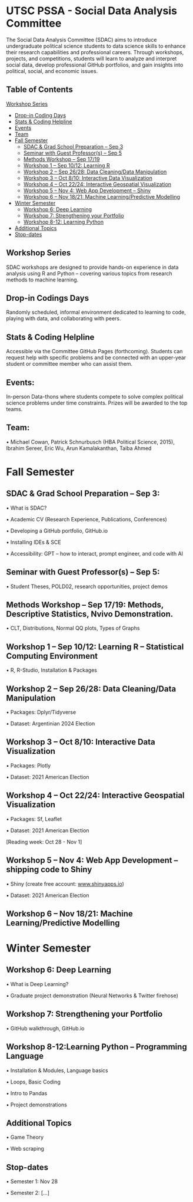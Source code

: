 # UTSC PSSA - Social Data Analysis Committee 
The Social Data Analysis Committee (SDAC) aims to introduce undergraduate political science students to data science skills to enhance their research capabilities and professional careers. Through workshops, projects, and competitions, students will learn to analyze and interpret social data, develop professional GitHub portfolios, and gain insights into political, social, and economic issues.

## Table of Contents

[Workshop Series](#workshop-series)
- [Drop-in Coding Days](#drop-in-coding-days)
- [Stats & Coding Helpline](#stats-coding-helpline)
- [Events](#events)
- [Team](#team)
- [Fall Semester](#fall-semester)
    - [SDAC & Grad School Preparation – Sep 3](#intro-sdac--grad-school-preparation--sep-3)
    - [Seminar with Guest Professor(s) – Sep 5](#intro-seminar-with-guest-professors--sep-5)
    - [Methods Workshop – Sep 17/19](#intro-methods-workshop--sep-1719)
    - [Workshop 1 – Sep 10/12: Learning R](#workshop-1--sep-1012-learning-r)
    - [Workshop 2 – Sep 26/28: Data Cleaning/Data Manipulation](#workshop-2--sep-2628-data-cleaningdata-manipulation)
    - [Workshop 3 – Oct 8/10: Interactive Data Visualization](#workshop-3--oct-810-interactive-data-visualization)
    - [Workshop 4 – Oct 22/24: Interactive Geospatial Visualization](#workshop-4--oct-2224-interactive-geospatial-visualization)
    - [Workshop 5 – Nov 4: Web App Development – Shiny](#workshop-5--nov-4-web-app-development--shiny)
    - [Workshop 6 – Nov 18/21: Machine Learning/Predictive Modelling](#workshop-6--nov-1821-machine-learningpredictive-modelling)
- [Winter Semester](#winter-semester)
    - [Workshop 6: Deep Learning](#workshop-6-deep-learning)
    - [Workshop 7: Strengthening your Portfolio](#workshop-7-strengthening-your-portfolio)
    - [Workshop 8-12: Learning Python](#workshop-8-12-learning-python)
- [Additional Topics](#additional-topics)
- [Stop-dates](#stop-dates)

## Workshop Series
SDAC workshops are designed to provide hands-on experience in data analysis using R and Python – covering various topics from research methods to machine learning.

## Drop-in Codings Days
Randomly scheduled, informal environment dedicated to learning to code, playing with data, and collaborating with peers.

## Stats & Coding Helpline
Accessible via the Committee GitHub Pages (forthcoming). Students can request help with specific problems and be connected with an upper-year student or committee member who can assist them.

## Events:
In-person Data-thons where students compete to solve complex political science problems under time constraints. Prizes will be awarded to the top teams.

## Team:
•	Michael Cowan, Patrick Schnurbusch (HBA Political Science, 2015), Ibrahim Sereer, Eric Wu, Arun Kamalakanthan, Taiba Ahmed

# Fall Semester
## SDAC & Grad School Preparation – Sep 3:
•	What is SDAC?

•	Academic CV (Research Experience, Publications, Conferences)

•	Developing a GitHub portfolio, GitHub.io

•	Installing IDEs & SCE

•	Accessibility: GPT – how to interact, prompt engineer, and code with AI

## Seminar with Guest Professor(s) – Sep 5: 
•	Student Theses, POLD02, research opportunities, project demos

## Methods Workshop – Sep 17/19: Methods, Descriptive Statistics, Nvivo Demonstration.
•	CLT, Distributions, Normal QQ plots, Types of Graphs

## Workshop 1 – Sep 10/12: Learning R – Statistical Computing Environment
•	R, R-Studio, Installation & Packages

## Workshop 2 – Sep 26/28: Data Cleaning/Data Manipulation
•	Packages: Dplyr/Tidyverse

•	Dataset: Argentinian 2024 Election

## Workshop 3 – Oct 8/10: Interactive Data Visualization
•	Packages: Plotly

•	Dataset: 2021 American Election

## Workshop 4 – Oct 22/24: Interactive Geospatial Visualization
•	Packages: Sf, Leaflet

•	Dataset: 2021 American Election

[Reading week: Oct 28 - Nov 1]

## Workshop 5 – Nov 4: Web App Development – shipping code to Shiny
•	Shiny (create free account: www.shinyapps.io)

•	Dataset: 2021 American Election

## Workshop 6 – Nov 18/21: Machine Learning/Predictive Modelling

# Winter Semester
## Workshop 6: Deep Learning
•	What is Deep Learning?

•	Graduate project demonstration (Neural Networks & Twitter firehose)

## Workshop 7: Strengthening your Portfolio
•	GitHub walkthrough, GitHub.io

## Workshop 8-12:Learning Python – Programming Language
• Installation & Modules, Language basics

•	Loops, Basic Coding

•	Intro to Pandas

•	Project demonstrations

## Additional Topics
•	Game Theory

•	Web scraping

## Stop-dates
•	Semester 1: Nov 28

•	Semester 2: […]
